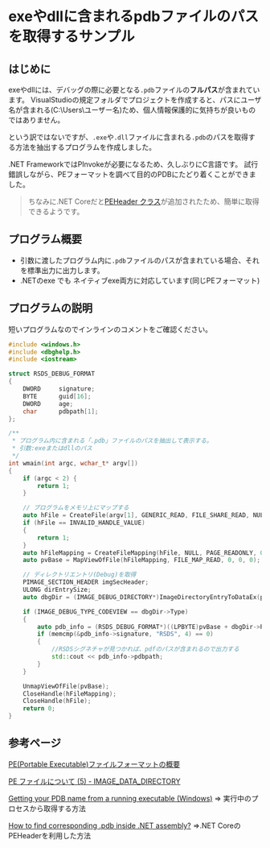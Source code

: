 # exeやdllに含まれるpdbファイルのパスを取得するサンプル

## はじめに
exeやdllには、デバッグの際に必要となる`.pdb`ファイルの**フルパス**が含まれています。
VisualStudioの規定フォルダでプロジェクトを作成すると、パスにユーザ名が含まれる(C:\Users\ユーザー名)ため、個人情報保護的に気持ちが良いものではありません。

という訳ではないですが、`.exe`や`.dll`ファイルに含まれる`.pdb`のパスを取得する方法を抽出するプログラムを作成しました。

.NET FrameworkではPInvokeが必要になるため、久しぶりにC言語です。
試行錯誤しながら、PEフォーマットを調べて目的のPDBにたどり着くことができました。

> ちなみに.NET Coreだと[PEHeader クラス](https://docs.microsoft.com/ja-jp/dotnet/api/system.reflection.portableexecutable.peheader?view=net-5.0)が追加されたため、簡単に取得できるようです。

## プログラム概要

* 引数に渡したプログラム内に`.pdb`ファイルのパスが含まれている場合、それを標準出力に出力します。
* .NETのexe でも ネイティブexe両方に対応しています(同じPEフォーマット)

## プログラムの説明

短いプログラムなのでインラインのコメントをご確認ください。

```C++
#include <windows.h>
#include <dbghelp.h>
#include <iostream>

struct RSDS_DEBUG_FORMAT
{
	DWORD     signature;
	BYTE      guid[16];
	DWORD     age;
	char      pdbpath[1];
};

/**
 * プログラム内に含まれる「.pdb」ファイルのパスを抽出して表示する。
 * 引数:exeまたはdllのパス
 */
int wmain(int argc, wchar_t* argv[])
{
	if (argc < 2) {
		return 1;
	}

	// プログラムをメモリ上にマップする
	auto hFile = CreateFile(argv[1], GENERIC_READ, FILE_SHARE_READ, NULL, OPEN_EXISTING, 0, NULL);
	if (hFile == INVALID_HANDLE_VALUE)
	{
		return 1;
	}
	auto hFileMapping = CreateFileMapping(hFile, NULL, PAGE_READONLY, 0, 0, NULL);
	auto pvBase = MapViewOfFile(hFileMapping, FILE_MAP_READ, 0, 0, 0);

	// ディレクトリエントリ(Debug)を取得
	PIMAGE_SECTION_HEADER imgSecHeader;
	ULONG dirEntrySize;
	auto dbgDir = (IMAGE_DEBUG_DIRECTORY*)ImageDirectoryEntryToDataEx(pvBase, FALSE, IMAGE_DIRECTORY_ENTRY_DEBUG, &dirEntrySize, &imgSecHeader);

	if (IMAGE_DEBUG_TYPE_CODEVIEW == dbgDir->Type)
	{
		auto pdb_info = (RSDS_DEBUG_FORMAT*)((LPBYTE)pvBase + dbgDir->PointerToRawData);
		if (memcmp(&pdb_info->signature, "RSDS", 4) == 0)
		{
			//RSDSシグネチャが見つかれば、pdfのパスが含まれるので出力する
			std::cout << pdb_info->pdbpath;
		}
	}

	UnmapViewOfFile(pvBase);
	CloseHandle(hFileMapping);
	CloseHandle(hFile);
	return 0;
}

```


## 参考ページ

[PE(Portable Executable)ファイルフォーマットの概要](http://shopping2.gmobb.jp/htdmnr/www08/mcc/doc/pe.html)

[PE ファイルについて (5) - IMAGE_DATA_DIRECTORY](https://tech.blog.aerie.jp/entry/2015/12/27/144045)

[Getting your PDB name from a running executable (Windows)](https://deplinenoise.wordpress.com/2013/06/14/getting-your-pdb-name-from-a-running-executable-windows/)
 ⇒ 実行中のプロセスから取得する方法

[How to find corresponding .pdb inside .NET assembly?](https://stackoverflow.com/questions/38821662/how-to-find-corresponding-pdb-inside-net-assembly)
 ⇒.NET CoreのPEHeaderを利用した方法
